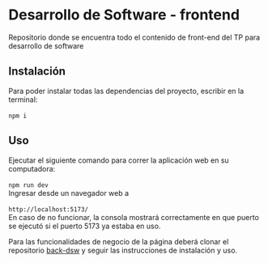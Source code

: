# Desarrollo de Software - frontend

Repositorio donde se encuentra todo el contenido de front-end del TP para desarrollo de software

## Instalación
Para poder instalar todas las dependencias del proyecto, escribir en la terminal: <br>  
`npm i`

## Uso
Ejecutar el siguiente comando para correr la aplicación web en su computadora: <br>  
`npm run dev` <br>
Ingresar desde un navegador web a <br>  
`http://localhost:5173/` <br>
En caso de no funcionar, la consola mostrará correctamente en que puerto se ejecutó si el puerto 5173 ya estaba en uso.  

Para las funcionalidades de negocio de la página deberá clonar el repositorio [back-dsw](https://github.com/ConstanFinelli/back-dsw) y seguir las instrucciones de instalación y uso.
